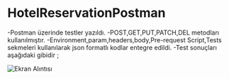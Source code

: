 # HotelReservationPostman

-Postman üzerinde testler yazıldı.
-POST,GET,PUT,PATCH,DEL metodları kullanılmıştır.
-Environment,param,headers,body,Pre-request Script,Tests sekmeleri kullanılarak json formatlı kodlar entegre edildi.
-Test sonuçları aşağıdaki gibidir ;

![Ekran Alıntısı](https://user-images.githubusercontent.com/53396547/141420680-2a4001ff-bf1e-451f-9d9a-4617ea791ba4.PNG)
